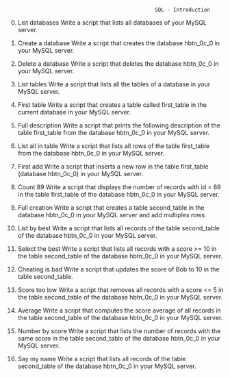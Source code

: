                                                     SQL - Introduction

0. List databases
    Write a script that lists all databases of your MySQL server.

1. Create a database
    Write a script that creates the database hbtn_0c_0 in your MySQL server.

2. Delete a database
    Write a script that deletes the database hbtn_0c_0 in your MySQL server.

3. List tables
    Write a script that lists all the tables of a database in your MySQL server.

4. First table
    Write a script that creates a table called first_table in the current database in your MySQL server.

5. Full description
    Write a script that prints the following description of the table first_table from the database hbtn_0c_0 in your MySQL server.

6. List all in table
    Write a script that lists all rows of the table first_table from the database hbtn_0c_0 in your MySQL server.

7. First add
    Write a script that inserts a new row in the table first_table (database hbtn_0c_0) in your MySQL server.

8. Count 89
    Write a script that displays the number of records with id = 89 in the table first_table of the database hbtn_0c_0 in your MySQL server.

9. Full creation
    Write a script that creates a table second_table in the database hbtn_0c_0 in your MySQL server and add multiples rows.

10. List by best
    Write a script that lists all records of the table second_table of the database hbtn_0c_0 in your MySQL server.

11. Select the best
    Write a script that lists all records with a score >= 10 in the table second_table of the database hbtn_0c_0 in your MySQL server.

12. Cheating is bad
    Write a script that updates the score of Bob to 10 in the table second_table.

13. Score too low
    Write a script that removes all records with a score <= 5 in the table second_table of the database hbtn_0c_0 in your MySQL server.

14. Average
    Write a script that computes the score average of all records in the table second_table of the database hbtn_0c_0 in your MySQL server.

15. Number by score
    Write a script that lists the number of records with the same score in the table second_table of the database hbtn_0c_0 in your MySQL server.

16. Say my name
    Write a script that lists all records of the table second_table of the database hbtn_0c_0 in your MySQL server.

